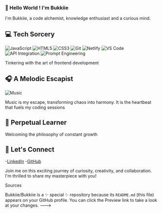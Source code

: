 ###  👋 Hello World ! I'm Bukkiie

I'm Bukkiie, a code alchemist, knowledge enthusiast and a curious mind. 

##  💻 Tech Sorcery
![JavaScript](https://img.shields.io/badge/-JavaScript-333333?style=flat&logg=javascript)
![HTML5](https://img.shields.io/badge/-HTML5-333333?style=flat&logg=html5)
![CSS3](https://img.shields.io/badge/-CSS3-333333?style=flat&logg=css3)
![Git](https://img.shields.io/badge/-GIT-333333?style=flat&logg=git)
![Netlify](https://img.shields.io/badge/-NETLIFY-333333?style=flat&logg=netlify)
![VS Code](https://img.shields.io/badge/-VS%20CODE-333333?style=flat&logg=vs%20code)
![API Integration](https://img.shields.io/badge/-API%20INTEGRATION-333333?style=flat&logg=api%20integration)
![Prompt Engineering](https://img.shields.io/badge/-PROMPT%20ENGINEERING-333333?style=flat&logg=prompt%20engineering)

Tinkering with the art of frontend development

##  🎧 A Melodic Escapist
![Music](https://img.shields.io/badge/-MUSIC-333333?style=flat&logg=music)

Music is my escape, transforming chaos into harmony. It is the heartbeat that fuels my coding sessions

##  💫 Perpetual Learner

Welcoming the philosophy of constant growth 

##  🤝 Let's Connect

-[LinkedIn](http://linkedin.com/in/adebukola-adeola-ajayi)
-[GitHub](https://github.com/bukkiie)

Join me on this exciting journey of curiosity, creativity, and collaboration. I'm thrilled to share my masterpiece with you!

Sources


Bukkiie/Bukkiie is a ✨ special ✨ repository because its `README.md` (this file) appears on your GitHub profile.
You can click the Preview link to take a look at your changes.
--->
